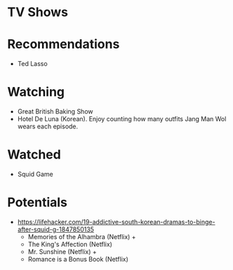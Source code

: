 # TV Shows

# Recommendations
* Ted Lasso

# Watching
* Great British Baking Show
* Hotel De Luna (Korean). Enjoy counting how many outfits Jang Man Wol wears each episode.

# Watched
* Squid Game


# Potentials
* https://lifehacker.com/19-addictive-south-korean-dramas-to-binge-after-squid-g-1847850135
  * Memories of the Alhambra (Netflix) +
  * The King's Affection (Netflix)
  * Mr. Sunshine (Netflix) +
  * Romance is a Bonus Book (Netflix)
